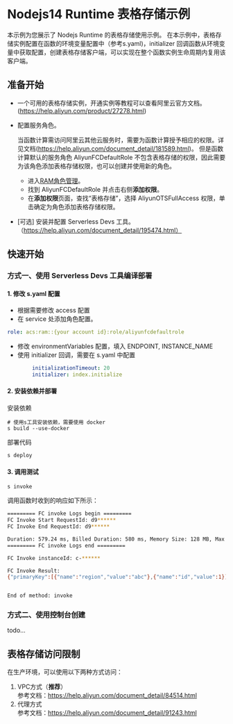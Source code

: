 # Nodejs14 Runtime 表格存储示例
本示例为您展示了 Nodejs Runtime 的表格存储使用示例。
在本示例中，表格存储实例配置在函数的环境变量配置中（参考s.yaml)，initializer 回调函数从环境变量中获取配置，创建表格存储客户端，可以实现在整个函数实例生命周期内复用该客户端。

## 准备开始
- 一个可用的表格存储实例，开通实例等教程可以查看阿里云官方文档。(https://help.aliyun.com/product/27278.html)
- 配置服务角色。

   当函数计算需访问阿里云其他云服务时，需要为函数计算授予相应的权限。详见文档(https://help.aliyun.com/document_detail/181589.html)。
   但是函数计算默认的服务角色 AliyunFCDefaultRole 不包含表格存储的权限，因此需要为该角色添加表格存储权限，也可以创建并使用新的角色。
   * 进入[RAM角色管理](https://ram.console.aliyun.com/roles)。
   * 找到 AliyunFCDefaultRole 并点击右侧**添加权限**。
   * 在**添加权限**页面，查找“表格存储”，选择 AliyunOTSFullAccess 权限，单击确定为角色添加表格存储权限。
- [可选] 安装并配置 Serverless Devs 工具。（https://help.aliyun.com/document_detail/195474.html）

## 快速开始
### 方式一、使用 Serverless Devs 工具编译部署

#### 1. 修改 s.yaml 配置
- 根据需要修改 access 配置
- 在 service 处添加角色配置。
```yaml
role: acs:ram::{your account id}:role/aliyunfcdefaultrole
```
- 修改 environmentVariables 配置，填入 ENDPOINT, INSTANCE_NAME
- 使用 initializer 回调，需要在 s.yaml 中配置

```yaml
        initializationTimeout: 20
        initializer: index.initialize
```

#### 2. 安装依赖并部署

安装依赖
```shell
# 使用s工具安装依赖，需要使用 docker
s build --use-docker
```

部署代码
```shell
s deploy
```

#### 3. 调用测试

```shell
s invoke
```

调用函数时收到的响应如下所示：

```bash
========= FC invoke Logs begin =========
FC Invoke Start RequestId: d9******
FC Invoke End RequestId: d9******

Duration: 579.24 ms, Billed Duration: 580 ms, Memory Size: 128 MB, Max Memory Used: 64.28 MB
========= FC invoke Logs end =========

FC Invoke instanceId: c-******

FC Invoke Result:
{"primaryKey":[{"name":"region","value":"abc"},{"name":"id","value":1}],"attributes":[{"columnName":"age","columnValue":"20","timestamp":1657531733801},{"columnName":"home","columnValue":"北京","timestamp":1657618107569},{"columnName":"name","columnValue":"张三","timestamp":1657531733801}]}


End of method: invoke

```

### 方式二、使用控制台创建
todo...

## 表格存储访问限制

在生产环境，可以使用以下两种方式访问：

1. VPC方式（**推荐**） <br>
   参考文档：https://help.aliyun.com/document_detail/84514.html
2. 代理方式<br>
   参考文档：https://help.aliyun.com/document_detail/91243.html